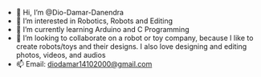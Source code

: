 - 👋 Hi, I’m @Dio-Damar-Danendra
- 👀 I’m interested in Robotics, Robots and Editing
- 🌱 I’m currently learning Arduino and C Programming
- 💞️ I’m looking to collaborate on a robot or toy company, because I like to create robots/toys and their designs. I also love designing and editing photos, videos, and audios
- 📫 Email: diodamar14102000@gmail.com


<!---
Dio-Damar-Danendra/Dio-Damar-Danendra is a ✨ special ✨ repository because its `README.md` (this file) appears on your GitHub profile.
You can click the Preview link to take a look at your changes.
--->
